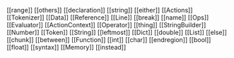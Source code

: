 [[range]]
[[others]]
[[declaration]]
[[string]]
[[either]]
[[Actions]]
[[Tokenizer]]
[[Data]]
[[Reference]]
[[Line]]
[[break]]
[[name]]
[[Ops]]
[[Evaluator]]
[[ActionContext]]
[[Operator]]
[[thing]]
[[StringBuilder]]
[[Number]]
[[Token]]
[[String]]
[[leftmost]]
[[Dict]]
[[double]]
[[List]]
[[else]]
[[chunk]]
[[between]]
[[Function]]
[[int]]
[[char]]
[[endregion]]
[[bool]]
[[float]]
[[syntax]]
[[Memory]]
[[instead]]
